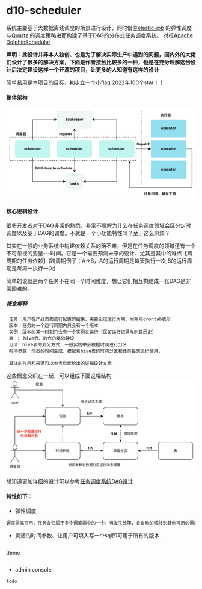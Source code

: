 # d10-scheduler
系统主要基于大数据离线调度的场景进行设计，同时借鉴[elastic-job](https://shardingsphere.apache.org/elasticjob/) 的弹性调度与[Quartz](http://www.quartz-scheduler.org/) 的调度策略进而构建了基于DAG的分布式任务调度系统。
对标[Apache DolphinScheduler](https://dolphinscheduler.apache.org/zh-cn/index.html) </br>

<b>声明：此设计并非本人独创、也是为了解决实际生产中遇到的问题，国内外的大佬们设计了很多的解决方案，下面是作者接触比较多的一种，也是在充分理解这份设计后决定建设这样一个开源的项目，让更多的人知道有这样的设计</b>


简单易用是本项目的目标、初步立一个小flag 2022年100个star！！

#### 整体架构
![](./doc/imgs/framework.png)

#### 核心逻辑设计
很多开发者对于DAG非常的熟悉，非常不理解为什么在任务调度领域会区分定时调度以及基于DAG的调度。不就是一个小功能特性吗？至于这么麻烦？

其实在一般的业务系统中构建依赖关系的确不难，但是在任务调度的领域还有一个不可忽视的变量---时间。它是一个需要预测未来的设计、尤其是其中的难点【跨周期的任务依赖】(跨周期例子：A->B，A的运行周期是每天执行一次,B的运行周期是每周一执行一次)

简单的说就是两个任务不在同一个时间维度，想让它们相互构建成一张DAG是非常困难的。

##### 概念解释
```markdown
 任务：用户在产品页面进行配置的结果、需要设定运行周期、周期用crontab表示
 版本：任务的一个运行周期内只会有一个版本
 实例：版本的某一时刻只会有一个实例在运行（保留运行记录与刷数历史）
 表 ： hive表、数仓的基础建设
 分区：hive表的划分方式，一般实践中会根据时间进行分区
 时间参数：动态的时间生成，搭配着hive表的时间分区和任务每天运行使用，
 
 具体的作用和来源可以参考后续给出的详细设计文章
```
这些概念交织在一起，可以组成下面这幅结构
![img.png](doc/imgs/readme-2.png)

想知道更加详细的设计可以参考[任务调度系统DAG设计](./doc/任务调度系统DAG设计.md)
#### 特性如下：
- 弹性调度
```markdown
调度器高可用，任务会归属于多个调度器中的一个。当发生故障，会自动的转移到其他可用的调度器中
```

- 灵活的时间参数、让用户可填入写一个sql即可用于所有的版本
```markdown

```
demo
```sql

```

- admin console
```markdown
todo
```
